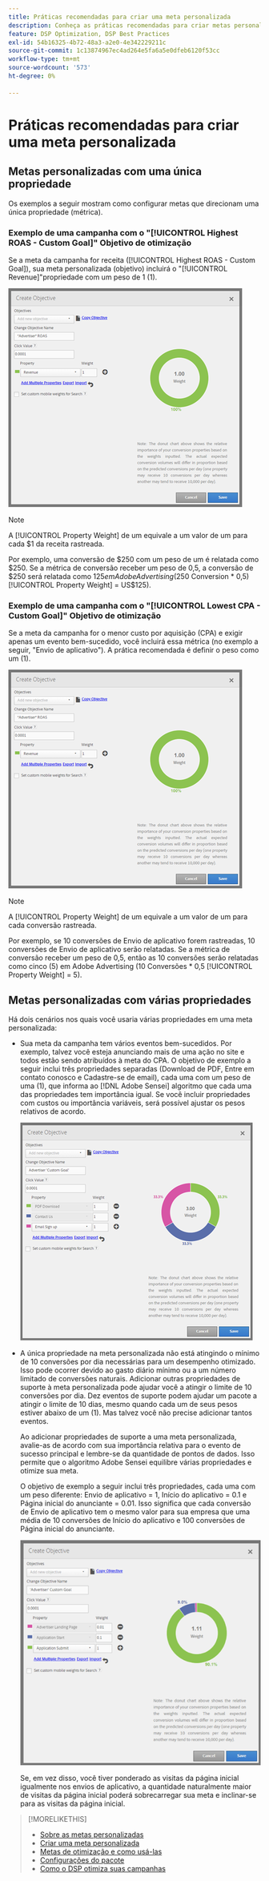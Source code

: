 ```yaml
---
title: Práticas recomendadas para criar uma meta personalizada
description: Conheça as práticas recomendadas para criar metas personalizadas para definir seus eventos de sucesso.
feature: DSP Optimization, DSP Best Practices
exl-id: 54b16325-4b72-48a3-a2e0-4e342229211c
source-git-commit: 1c13874967ec4ad264e5fa6a5e0dfeb6120f53cc
workflow-type: tm+mt
source-wordcount: '573'
ht-degree: 0%

---
```


# Práticas recomendadas para criar uma meta personalizada

## Metas personalizadas com uma única propriedade

Os exemplos a seguir mostram como configurar metas que direcionam uma única propriedade (métrica).

### Exemplo de uma campanha com o &quot;[!UICONTROL Highest ROAS - Custom Goal]&quot; Objetivo de otimização

Se a meta da campanha for receita ([!UICONTROL Highest ROAS - Custom Goal]), sua meta personalizada (objetivo) incluirá o &quot;[!UICONTROL Revenue]&quot;propriedade com um peso de 1 (1).

![exemplo de uma meta personalizada do ROAS com uma única propriedade](/help/dsp/assets/custom-goal-roas.png)

>[!NOTE]
>
> A [!UICONTROL Property Weight] de um equivale a um valor de um para cada $1 da receita rastreada.
>
> Por exemplo, uma conversão de $250 com um peso de um é relatada como $250. Se a métrica de conversão receber um peso de 0,5, a conversão de $250 será relatada como $125 em Adobe Advertising ($250 Conversion * 0,5) [!UICONTROL Property Weight] = US$125).

### Exemplo de uma campanha com o &quot;[!UICONTROL Lowest CPA - Custom Goal]&quot; Objetivo de otimização

Se a meta da campanha for o menor custo por aquisição (CPA) e exigir apenas um evento bem-sucedido, você incluirá essa métrica (no exemplo a seguir, &quot;Envio de aplicativo&quot;). A prática recomendada é definir o peso como um (1).

![exemplo de uma meta personalizada de CPA com uma única propriedade](/help/dsp/assets/custom-goal-roas.png)

>[!NOTE]
>
> A [!UICONTROL Property Weight] de um equivale a um valor de um para cada conversão rastreada.
>
> Por exemplo, se 10 conversões de Envio de aplicativo forem rastreadas, 10 conversões de Envio de aplicativo serão relatadas.  Se a métrica de conversão receber um peso de 0,5, então as 10 conversões serão relatadas como cinco (5) em Adobe Advertising (10 Conversões * 0,5 [!UICONTROL Property Weight] = 5).

## Metas personalizadas com várias propriedades

Há dois cenários nos quais você usaria várias propriedades em uma meta personalizada:

* Sua meta da campanha tem vários eventos bem-sucedidos. Por exemplo, talvez você esteja anunciando mais de uma ação no site e todos estão sendo atribuídos à meta do CPA. O objetivo de exemplo a seguir inclui três propriedades separadas (Download de PDF, Entre em contato conosco e Cadastre-se de email), cada uma com um peso de uma (1), que informa ao [!DNL Adobe Sensei] algoritmo que cada uma das propriedades tem importância igual. Se você incluir propriedades com custos ou importância variáveis, será possível ajustar os pesos relativos de acordo.

   ![exemplo de uma meta personalizada com várias propriedades](/help/dsp/assets/custom-goal-multiple-properties.png)

* A única propriedade na meta personalizada não está atingindo o mínimo de 10 conversões por dia necessárias para um desempenho otimizado. Isso pode ocorrer devido ao gasto diário mínimo ou a um número limitado de conversões naturais. Adicionar outras propriedades de suporte à meta personalizada pode ajudar você a atingir o limite de 10 conversões por dia. Dez eventos de suporte podem ajudar um pacote a atingir o limite de 10 dias, mesmo quando cada um de seus pesos estiver abaixo de um (1). Mas talvez você não precise adicionar tantos eventos.

   Ao adicionar propriedades de suporte a uma meta personalizada, avalie-as de acordo com sua importância relativa para o evento de sucesso principal e lembre-se da quantidade de pontos de dados. Isso permite que o algoritmo Adobe Sensei equilibre várias propriedades e otimize sua meta.

   O objetivo de exemplo a seguir inclui três propriedades, cada uma com um peso diferente: Envio de aplicativo = 1, Início do aplicativo = 0.1 e Página inicial do anunciante = 0.01. Isso significa que cada conversão de Envio de aplicativo tem o mesmo valor para sua empresa que uma média de 10 conversões de Início do aplicativo e 100 conversões de Página inicial do anunciante.

   ![exemplo de uma meta personalizada com várias propriedades](/help/dsp/assets/custom-goal-multiple-properties2.png)

   Se, em vez disso, você tiver ponderado as visitas da página inicial igualmente nos envios de aplicativo, a quantidade naturalmente maior de visitas da página inicial poderá sobrecarregar sua meta e inclinar-se para as visitas da página inicial.<!--reword-->

>[!MORELIKETHIS]
>
>* [Sobre as metas personalizadas](custom-goal-about.md)
>* [Criar uma meta personalizada](custom-goal-create.md)
>* [Metas de otimização e como usá-las](optimization-goals.md)
>* [Configurações do pacote](/help/dsp/campaign-management/packages/package-settings.md)
> * [Como o DSP otimiza suas campanhas](optimization-how-dsp-optimizes-campaigns.md)

